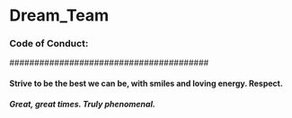 # Dream_Team
### Code of Conduct: 
########################################

#### Strive to be the best we can be, with smiles and loving energy. Respect. 

##### Great, great times. Truly phenomenal.

